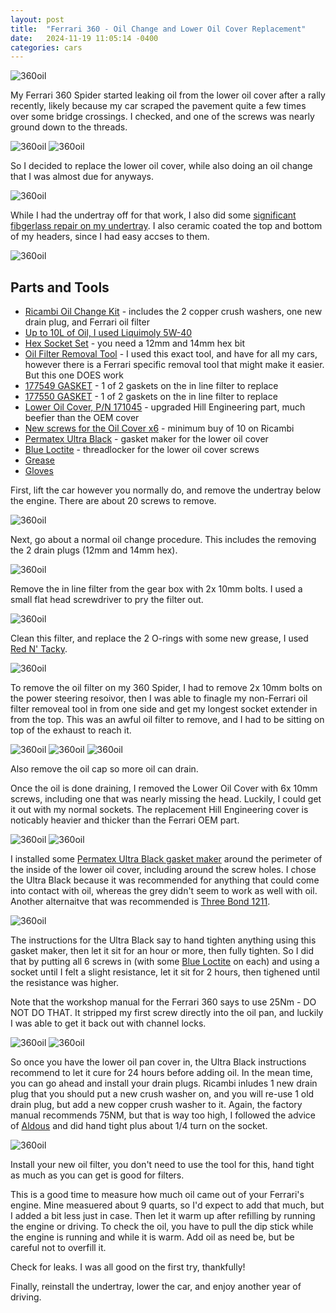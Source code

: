 ```yaml
---
layout: post
title:  "Ferrari 360 - Oil Change and Lower Oil Cover Replacement"
date:   2024-11-19 11:05:14 -0400
categories: cars
---
```


![360oil](/images/360oil/17.jpg)

My Ferrari 360 Spider started leaking oil from the lower oil cover after a rally recently, likely because my car scraped the pavement quite a few times over some bridge crossings. I checked, and one of the screws was nearly ground down to the threads.

![360oil](/images/360oil/1.jpg)
![360oil](/images/360oil/11.jpg)

So I decided to replace the lower oil cover, while also doing an oil change that I was almost due for anyways. 

![360oil](/images/360oil/3.jpg)

While I had the undertray off for that work, I also did some [significant fibgerlass repair on my undertray](https://rskelton.com/ferrari-360-undertray-repair/). I also ceramic coated the top and bottom of my headers, since I had easy accses to them. 

![360oil](/images/360oil/6.jpg)

## Parts and Tools
* [Ricambi Oil Change Kit](https://www.ricambiamerica.com/360ock-360-oil-change-kit.html) - includes the 2 copper crush washers, one new drain plug, and Ferrari oil filter
* [Up to 10L of Oil, I used Liquimoly 5W-40](https://amzn.to/4eIl9YS)
* [Hex Socket Set](https://amzn.to/48UlDKh) - you need a 12mm and 14mm hex bit
* [Oil Filter Removal Tool](https://amzn.to/3YTk4Yh) - I used this exact tool, and have for all my cars, however there is a Ferrari specific removal tool that might make it easier. But this one DOES work
* [177549 GASKET](https://www.ricambiamerica.com/177549-gasket.html) - 1 of 2 gaskets on the in line filter to replace
* [177550 GASKET](https://www.ricambiamerica.com/177550-gasket.html) - 1 of 2 gaskets on the in line filter to replace
* [Lower Oil Cover, P/N 171045](https://www.ricambiamerica.com/171045-plate-cover-for-gearbox-loc-01.html) - upgraded Hill Engineering part, much beefier than the OEM cover
* [New screws for the Oil Cover x6](https://www.ricambiamerica.com/16286121-screw-w-flange-6x-20.html) - minimum buy of 10 on Ricambi
* [Permatex Ultra Black](https://amzn.to/3OeM83p) - gasket maker for the lower oil cover
* [Blue Loctite](https://amzn.to/48TnX4h) - threadlocker for the lower oil cover screws
* [Grease](https://amzn.to/3YW5a3B)
* [Gloves](https://amzn.to/48YyGdE)

First, lift the car however you normally do, and remove the undertray below the engine. There are about 20 screws to remove. 

![360oil](/images/360oil/2.jpg)

Next, go about a normal oil change procedure. This includes the removing the 2 drain plugs (12mm and 14mm hex). 

![360oil](/images/360oil/4.jpg)

Remove the in line filter from the gear box with 2x 10mm bolts. I used a small flat head screwdriver to pry the filter out. 

![360oil](/images/360oil/5.jpg)

Clean this filter, and replace the 2 O-rings with some new grease, I used [Red N' Tacky](https://amzn.to/3YW5a3B). 

![360oil](/images/360oil/7.jpg)

To remove the oil filter on my 360 Spider, I had to remove 2x 10mm bolts on the power steering resoivor, then I was able to finagle my non-Ferrari oil filter removeal tool in from one side and get my longest socket extender in from the top. This was an awful oil filter to remove, and I had to be sitting on top of the exhaust to reach it. 

![360oil](/images/360oil/8.jpg)
![360oil](/images/360oil/9.jpg)
![360oil](/images/360oil/10.jpg)

Also remove the oil cap so more oil can drain. 

Once the oil is done draining, I removed the Lower Oil Cover with 6x 10mm screws, including one that was nearly missing the head. Luckily, I could get it out with my normal sockets. The replacement Hill Engineering cover is noticably heavier and thicker than the Ferrari OEM part. 

![360oil](/images/360oil/12.jpg)
![360oil](/images/360oil/13.jpg)

I installed some [Permatex Ultra Black gasket maker](https://amzn.to/3OeM83p) around the perimeter of the inside of the lower oil cover, including around the screw holes. I chose the Ultra Black because it was recommended for anything that could come into contact with oil, whereas the grey didn't seem to work as well with oil.  Another alternaitve that was recommended is [Three Bond 1211](https://amzn.to/48Vqj2z). 

![360oil](/images/360oil/18.jpg)

The instructions for the Ultra Black say to hand tighten anything using this gasket maker, then let it sit for an hour or more, then fully tighten. So I did that by putting all 6 screws in (with some [Blue Loctite](https://amzn.to/48TnX4h) on each) and using a socket until I felt a slight resistance, let it sit for 2 hours, then tighened until the resistance was higher. 

Note that the workshop manual for the Ferrari 360 says to use 25Nm - DO NOT DO THAT. It stripped my first screw directly into the oil pan, and luckily I was able to get it back out with channel locks. 

![360oil](/images/360oil/14.jpg)
![360oil](/images/360oil/15.jpg)

So once you have the lower oil pan cover in, the Ultra Black instructions recommend to let it cure for 24 hours before adding oil. In the mean time, you can go ahead and install your drain plugs. Ricambi inludes 1 new drain plug that you should put a new crush washer on, and you will re-use 1 old drain plug, but add a new copper crush washer to it. Again, the factory manual recommends 75NM, but that is way too high, I followed the advice of [Aldous](https://aldousvoice.com/2012/11/27/ferrari-360-annual-service/) and did hand tight plus about 1/4 turn on the socket. 

![360oil](/images/360oil/16.jpg)

Install your new oil filter, you don't need to use the tool for this, hand tight as much as you can get is good for filters. 

This is a good time to measure how much oil came out of your Ferrari's engine. Mine measuered about 9 quarts, so I'd expect to add that much, but I added a bit less just in case. Then let it warm up after refilling by running the engine or driving. To check the oil, you have to pull the dip stick while the engine is running and while it is warm. Add oil as need be, but be careful not to overfill it. 

Check for leaks. I was all good on the first try, thankfully! 

Finally, reinstall the undertray, lower the car, and enjoy another year of driving. 